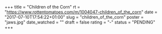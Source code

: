 +++
title = "Children of the Corn"
rt = "https://www.rottentomatoes.com/m/1004047-children_of_the_corn"
date = "2017-07-10T17:54:22+01:00"
slug = "children_of_the_corn"
poster = "jaws.jpg"
date_watched = ""
draft = false
rating = "-"
status = "PENDING"
+++